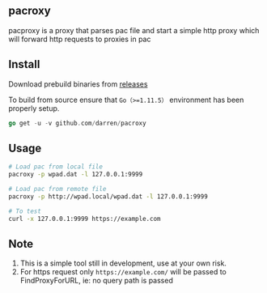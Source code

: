 ## pacroxy


pacproxy is a proxy that parses pac file and start a simple http proxy which will forward http requests to proxies in pac


## Install

Download prebuild binaries from [releases](https://github.com/darren/pacroxy/releases)


To build from source ensure that `Go（>=1.11.5）` environment has been properly setup.

```go
go get -u -v github.com/darren/pacroxy
```


## Usage

```bash
# Load pac from local file
pacroxy -p wpad.dat -l 127.0.0.1:9999

# Load pac from remote file
pacroxy -p http://wpad.local/wpad.dat -l 127.0.0.1:9999

# To test
curl -x 127.0.0.1:9999 https://example.com
```

## Note

1. This is a simple tool still in development, use at your own risk.
2. For https request only `https://example.com/` will be passed to FindProxyForURL, ie: no query path is passed

